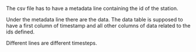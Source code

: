 The csv file has to have a metadata line containing the id of the station.

Under the metadata line there are the data. The data table is supposed to have a first column of timestamp and all other columns of data related to the ids defined.

Different lines are different timesteps.